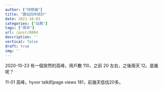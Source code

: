 ```yaml
---
author: ["柯棋瀚"]
title: "建站四年統計"
date: 2021-10-03
categories: ["站務"]
tags: ["周年"]
url: /post/0004
description: ''
vertical: false
draft: true
img: ''
---
```


2020-10-23 有一個突然的高峰，用戶數 110，之前 20 左右，之後兩天 12。是誰呢？

11-01 高峰，hyvor talk的page views 181，前幾天低估20多。